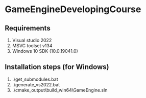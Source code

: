 # GameEngineDevelopingCourse

## Requirements
1. Visual studio 2022
2. MSVC toolset v134
3. Windows 10 SDK (10.0.19041.0)

## Installation steps (for Windows)
1. .\get_submodules.bat
2. .\generate_vs2022.bat
3. .\cmake_output\build_win64\GameEngine.sln
